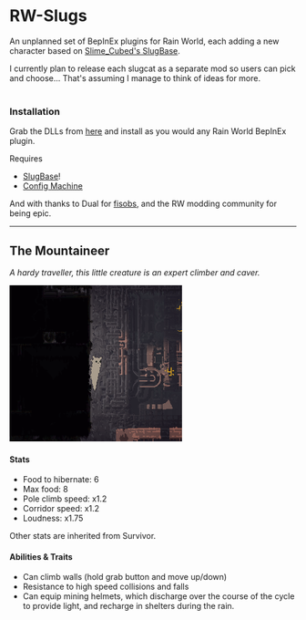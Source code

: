 # RW-Slugs
An unplanned set of BepInEx plugins for Rain World, each adding a new character based on [Slime_Cubed's SlugBase](https://github.com/SlimeCubed/SlugBase).

I currently plan to release each slugcat as a separate mod so users can pick and choose... That's assuming I manage to think of ideas for more.
<br><br>

### Installation
Grab the DLLs from [here](https://github.com/casheww/RW-Slugs/releases/latest) and install as you would any Rain World BepInEx plugin.

Requires
- [SlugBase](https://github.com/SlimeCubed/SlugBase/releases/latest)!
- [Config Machine](https://www.raindb.net/)

And with thanks to Dual for [fisobs](https://github.com/Dual-Iron/fisob-api), and the RW modding community for being epic. 

---

## The Mountaineer
*A hardy traveller, this little creature is an expert climber and caver.*

![mountaineer climbing](TheMountaineer/climb.png)

#### Stats
- Food to hibernate: 6
- Max food: 8
- Pole climb speed: x1.2
- Corridor speed: x1.2
- Loudness: x1.75

Other stats are inherited from Survivor.


#### Abilities & Traits
- Can climb walls (hold grab button and move up/down)
- Resistance to high speed collisions and falls
- Can equip mining helmets, which discharge over the course of the cycle to provide light, and recharge in shelters during the rain. 
